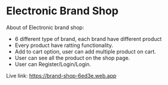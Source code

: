 # Electronic Brand Shop

About of Electronic brand shop:

- 6 different type of brand, each brand have different product
- Every product have ratting functionality.
- Add to cart option, user can add multiple product on cart.
- User can see all the product on the shop page.
- User can Register/Login/Login.

Live link: https://brand-shop-6ed3e.web.app
